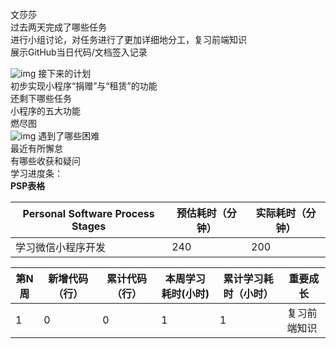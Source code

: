 文莎莎  
        过去两天完成了哪些任务  
            进行小组讨论，对任务进行了更加详细地分工，复习前端知识  
            展示GitHub当日代码/文档签入记录	   
            
![img](https://img-community.csdnimg.cn/images/62d4604ed814471d9e978eaec9d80b2e.png "#left")
        接下来的计划  
	        初步实现小程序“捐赠”与“租赁”的功能  
        还剩下哪些任务  
	        小程序的五大功能  
        燃尽图    
        ![img](https://img-community.csdnimg.cn/images/820477299cc642ccb21c850c8fa0308e.png "#left")
        遇到了哪些困难  
        最近有所懈怠  
        有哪些收获和疑问  
        学习进度条：  
        **PSP表格**

  |Personal Software Process Stages	|预估耗时（分钟）	|实际耗时（分钟）|
  | ----| ----|----|
  |学习微信小程序开发  |240|200|  

| 第N周 | 新增代码（行） | 累计代码（行） | 本周学习耗时(小时) | 累计学习耗时（小时） | 重要成长                                                         |
|-------|----------------|----------------|--------------------|----------------------|------------------------------------------------------------------|
| 1     | 0            | 0           | 1                  | 1                    | 复习前端知识                        |